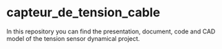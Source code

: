# capteur_de_tension_cable
In this repository you can find the presentation, document, code and CAD model of the tension sensor dynamical project.
